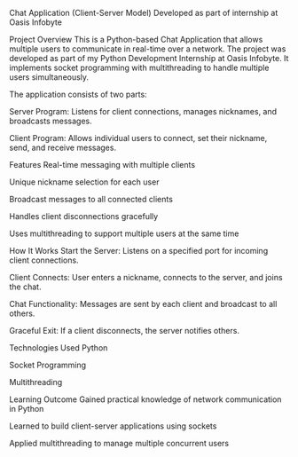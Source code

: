 Chat Application (Client-Server Model)
Developed as part of internship at Oasis Infobyte

Project Overview
This is a Python-based Chat Application that allows multiple users to communicate in real-time over a network. The project was developed as part of my Python Development Internship at Oasis Infobyte. It implements socket programming with multithreading to handle multiple users simultaneously.

The application consists of two parts:

Server Program: Listens for client connections, manages nicknames, and broadcasts messages.

Client Program: Allows individual users to connect, set their nickname, send, and receive messages.

Features
Real-time messaging with multiple clients

Unique nickname selection for each user

Broadcast messages to all connected clients

Handles client disconnections gracefully

Uses multithreading to support multiple users at the same time

How It Works
Start the Server: Listens on a specified port for incoming client connections.

Client Connects: User enters a nickname, connects to the server, and joins the chat.

Chat Functionality: Messages are sent by each client and broadcast to all others.

Graceful Exit: If a client disconnects, the server notifies others.

Technologies Used
Python

Socket Programming

Multithreading

Learning Outcome
Gained practical knowledge of network communication in Python

Learned to build client-server applications using sockets

Applied multithreading to manage multiple concurrent users
